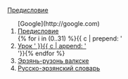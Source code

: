 ---
---
[Предисловие](uroki_intro.php.htm)
<ol>
    [Google](http://google.com)
    <li><a href="uroki_intro.php.htm">Предисловие</a></li>
{% for i in (0..31) %}{{ c | prepend: '<li><a href="urok_' | append: '.php.htm">Урок ' }}{{ c | append: '</a></li>'}}{% endfor %}
    <li><a href="urok_ER.php.htm">Эрзянь-рузонь валкске</a></li>
    <li><a href="urok_RE.php.htm">Русско-эрзянский словарь</a></li>
</ol>